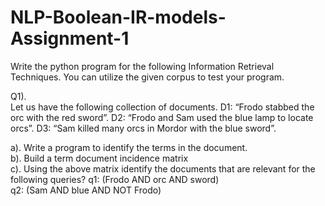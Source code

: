 # NLP-Boolean-IR-models-Assignment-1

Write the python program for the following Information Retrieval Techniques.  You can utilize the given corpus to test your program.

Q1). 									
Let us have the following collection of documents.
D1: “Frodo stabbed the orc with the red sword”.
D2: “Frodo and Sam used the blue lamp to locate orcs”.
D3: “Sam killed many orcs in Mordor with the blue sword”.

a). Write a program to identify the terms in the document.			
b). Build a term document incidence matrix					
c). Using the above matrix identify the documents that are relevant for the following queries? 
    q1: (Frodo AND orc AND sword)					
		q2: (Sam AND blue AND NOT Frodo)			


